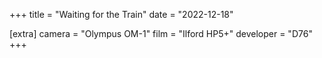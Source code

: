 +++
title =  "Waiting for the Train"
date =  "2022-12-18"

[extra]
camera =  "Olympus OM-1"
film =  "Ilford HP5+"
developer =  "D76"
+++
